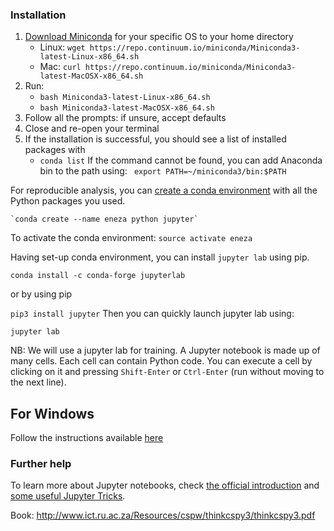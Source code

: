 ### Installation

1. [Download Miniconda](https://www.anaconda.com/download/) for your specific OS to your home directory
    - Linux: `wget https://repo.continuum.io/miniconda/Miniconda3-latest-Linux-x86_64.sh`
    - Mac: `curl https://repo.continuum.io/miniconda/Miniconda3-latest-MacOSX-x86_64.sh`
2. Run:
    - `bash Miniconda3-latest-Linux-x86_64.sh`
    - `bash Miniconda3-latest-MacOSX-x86_64.sh`
3. Follow all the prompts: if unsure, accept defaults
4. Close and re-open your terminal
5. If the installation is successful, you should see a list of installed packages with
    - `conda list`
If the command cannot be found, you can add Anaconda bin to the path using:
    ` export PATH=~/miniconda3/bin:$PATH`

For reproducible analysis, you can [create a conda environment](https://conda.io/docs/user-guide/tasks/manage-environments.html) with all the Python packages you used.

    `conda create --name eneza python jupyter`
    
To activate the conda environment:
    `source activate eneza`

Having set-up conda environment, you can install `jupyter lab` using pip. 

`conda install -c conda-forge jupyterlab`

or by using pip

`pip3 install jupyter`
Then you can quickly launch jupyter lab using:

`jupyter lab`

NB: We will use a jupyter lab for training. 
A Jupyter notebook is made up of many cells. Each cell can contain Python code. You can execute a cell by clicking on it and pressing `Shift-Enter` or `Ctrl-Enter` (run without moving to the next line). 

## For Windows
Follow the instructions available [here](https://docs.anaconda.com/anaconda/install/windows/)
### Further help

To learn more about Jupyter notebooks, check [the official introduction](http://nbviewer.jupyter.org/github/jupyter/notebook/blob/master/docs/source/examples/Notebook/Notebook%20Basics.ipynb) and [some useful Jupyter Tricks](https://www.dataquest.io/blog/jupyter-notebook-tips-tricks-shortcuts/). 

Book: http://www.ict.ru.ac.za/Resources/cspw/thinkcspy3/thinkcspy3.pdf
